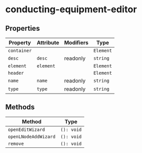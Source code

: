 # conducting-equipment-editor

## Properties

| Property    | Attribute | Modifiers | Type      |
|-------------|-----------|-----------|-----------|
| `container` |           |           | `Element` |
| `desc`      | `desc`    | readonly  | `string`  |
| `element`   | `element` |           | `Element` |
| `header`    |           |           | `Element` |
| `name`      | `name`    | readonly  | `string`  |
| `type`      | `type`    | readonly  | `string`  |

## Methods

| Method               | Type       |
|----------------------|------------|
| `openEditWizard`     | `(): void` |
| `openLNodeAddWizard` | `(): void` |
| `remove`             | `(): void` |
